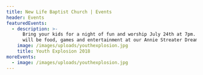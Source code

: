 ```yaml
---
title: New Life Baptist Church | Events
header: Events
featuredEvents:
  - description: >-
      Bring your kids for a night of fun and worship July 24th at 7pm. There
      will be food, games and entertainment at our Annie Streater Dream Center. 
    image: /images/uploads/youthexplosion.jpg
    title: Youth Explosion 2018
moreEvents:
  - image: /images/uploads/youthexplosion.jpg
---
```


